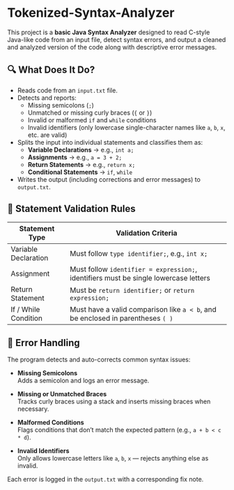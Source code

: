 # Tokenized-Syntax-Analyzer

This project is a **basic Java Syntax Analyzer** designed to read C-style Java-like code from an input file, detect syntax errors, and output a cleaned and analyzed version of the code along with descriptive error messages.

## 🔍 What Does It Do?

- Reads code from an `input.txt` file.
- Detects and reports:
  - Missing semicolons (`;`)
  - Unmatched or missing curly braces (`{` or `}`)
  - Invalid or malformed `if` and `while` conditions
  - Invalid identifiers (only lowercase single-character names like `a`, `b`, `x`, etc. are valid)
- Splits the input into individual statements and classifies them as:
  - **Variable Declarations** → e.g., `int a;`
  - **Assignments** → e.g., `a = 3 + 2;`
  - **Return Statements** → e.g., `return x;`
  - **Conditional Statements** → `if`, `while`
- Writes the output (including corrections and error messages) to `output.txt`.


## 🧪 Statement Validation Rules

| Statement Type       | Validation Criteria                                                                 |
|----------------------|--------------------------------------------------------------------------------------|
| Variable Declaration | Must follow `type identifier;`, e.g., `int x;`                                      |
| Assignment           | Must follow `identifier = expression;`, identifiers must be single lowercase letters |
| Return Statement     | Must be `return identifier;` or `return expression;`                                 |
| If / While Condition | Must have a valid comparison like `a < b`, and be enclosed in parentheses `( )`     |


## 🚫 Error Handling

The program detects and auto-corrects common syntax issues:

- **Missing Semicolons**  
  Adds a semicolon and logs an error message.

- **Missing or Unmatched Braces**  
  Tracks curly braces using a stack and inserts missing braces when necessary.

- **Malformed Conditions**  
  Flags conditions that don’t match the expected pattern (e.g., `a + b < c * d`).

- **Invalid Identifiers**  
  Only allows lowercase letters like `a`, `b`, `x` — rejects anything else as invalid.

Each error is logged in the `output.txt` with a corresponding fix note.
  
